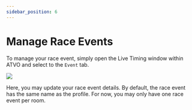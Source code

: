 ```yaml
---
sidebar_position: 6
---
```


# Manage Race Events

To manage your race event, simply open the Live Timing window within ATVO and select to the `Event`
tab.

![](/img/atvo-properties-event.png)

Here, you may update your race event details. By default, the race event has the same name as the profile. For now,
you may only have one race event per room.
